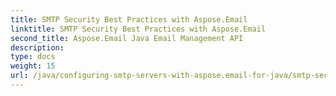 ```yaml
---
title: SMTP Security Best Practices with Aspose.Email
linktitle: SMTP Security Best Practices with Aspose.Email
second_title: Aspose.Email Java Email Management API
description: 
type: docs
weight: 15
url: /java/configuring-smtp-servers-with-aspose.email-for-java/smtp-security-best-practices/
---
```

